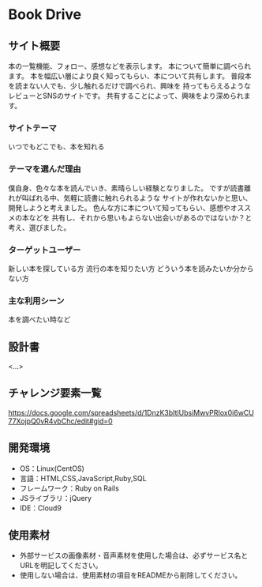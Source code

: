 # Book Drive

## サイト概要

本の一覧機能、フォロー、感想などを表示します。
本について簡単に調べられます。
本を幅広い層により良く知ってもらい、本について共有します。
普段本を読まない人でも、少し触れるだけで調べられ、興味を
持ってもらえるようなレビューとSNSのサイトです。
共有することによって、興味をより深められます。

### サイトテーマ

いつでもどこでも、本を知れる

### テーマを選んだ理由

僕自身、色々な本を読んでいき、素晴らしい経験となりました。
ですが読書離れが叫ばれる中、気軽に読書に触れられるような
サイトが作れないかと思い、開発しようと考えました。
色んな方に本について知ってもらい、感想やオススメの本などを
共有し、それから思いもよらない出会いがあるのではないか？と考え、選びました。

### ターゲットユーザー

新しい本を探している方
流行の本を知りたい方
どういう本を読みたいか分からない方

### 主な利用シーン

本を調べたい時など

## 設計書
<...>

## チャレンジ要素一覧

https://docs.google.com/spreadsheets/d/1DnzK3bItlUbsiMwvPRIox0i6wCU77XojpQ0vR4vbChc/edit#gid=0

## 開発環境
- OS：Linux(CentOS)
- 言語：HTML,CSS,JavaScript,Ruby,SQL
- フレームワーク：Ruby on Rails
- JSライブラリ：jQuery
- IDE：Cloud9

## 使用素材
- 外部サービスの画像素材・音声素材を使用した場合は、必ずサービス名とURLを明記してください。
- 使用しない場合は、使用素材の項目をREADMEから削除してください。
